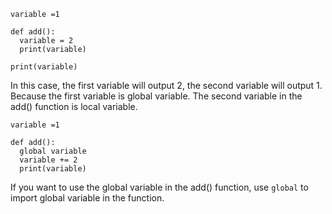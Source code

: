 ```
variable =1

def add():
  variable = 2
  print(variable)

print(variable)
```
In this case, the first variable will output 2, the second variable will output 1. Because the first variable is global variable. The second variable in the add() function is local variable.

```
variable =1

def add():
  global variable
  variable += 2
  print(variable)
```

If you want to use the global variable in the add() function, use `global` to import global variable in the function.
